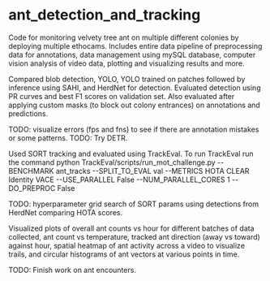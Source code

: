 # ant_detection_and_tracking
Code for monitoring velvety tree ant on multiple different colonies by deploying multiple ethocams. Includes entire data pipeline of preprocessing data for annotations, data management using mySQL database, computer vision analysis of video data, plotting and visualizing results and more. 

Compared blob detection, YOLO, YOLO trained on patches followed by inference using SAHI, and HerdNet for detection. Evaluated detection using PR curves and best F1 scores on validation set.
Also evaluated after applying custom masks (to block out colony entrances) on annotations and predictions.   

TODO: visualize errors (fps and fns) to see if there are annotation mistakes or some patterns.
TODO: Try DETR.

Used SORT tracking and evaluated using TrackEval. 
To run TrackEval run the command python TrackEval/scripts/run_mot_challenge.py --BENCHMARK ant_tracks --SPLIT_TO_EVAL val  --METRICS HOTA CLEAR Identity VACE --USE_PARALLEL False --NUM_PARALLEL_CORES 1  --DO_PREPROC False

TODO: hyperparameter grid search of SORT params using detections from HerdNet comparing HOTA scores.

Visualized plots of overall ant counts vs hour for different batches of data collected, ant count vs temperature, tracked ant direction (away vs toward) against hour, spatial heatmap of ant activity across a video to visualize trails, and circular histograms of ant vectors at various points in time. 

TODO: Finish work on ant encounters.  

